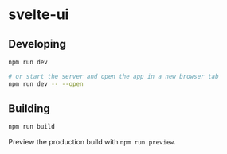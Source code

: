 # svelte-ui

## Developing

```bash
npm run dev

# or start the server and open the app in a new browser tab
npm run dev -- --open
```

## Building

```bash
npm run build
```

Preview the production build with `npm run preview`.
